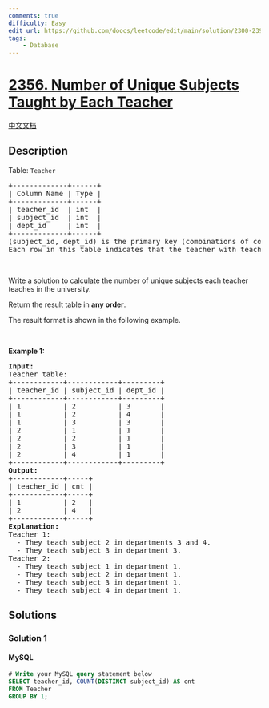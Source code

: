 ```yaml
---
comments: true
difficulty: Easy
edit_url: https://github.com/doocs/leetcode/edit/main/solution/2300-2399/2356.Number%20of%20Unique%20Subjects%20Taught%20by%20Each%20Teacher/README_EN.md
tags:
    - Database
---
```


<!-- problem:start -->

# [2356. Number of Unique Subjects Taught by Each Teacher](https://leetcode.com/problems/number-of-unique-subjects-taught-by-each-teacher)

[中文文档](/solution/2300-2399/2356.Number%20of%20Unique%20Subjects%20Taught%20by%20Each%20Teacher/README.md)

## Description

<!-- description:start -->

<p>Table: <code>Teacher</code></p>

<pre>
+-------------+------+
| Column Name | Type |
+-------------+------+
| teacher_id  | int  |
| subject_id  | int  |
| dept_id     | int  |
+-------------+------+
(subject_id, dept_id) is the primary key (combinations of columns with unique values) of this table.
Each row in this table indicates that the teacher with teacher_id teaches the subject subject_id in the department dept_id.
</pre>

<p>&nbsp;</p>

<p>Write a solution to calculate&nbsp;the number of unique subjects each teacher teaches in the university.</p>

<p>Return the result table in <strong>any order</strong>.</p>

<p>The&nbsp;result format is shown in the following example.</p>

<p>&nbsp;</p>
<p><strong class="example">Example 1:</strong></p>

<pre>
<strong>Input:</strong> 
Teacher table:
+------------+------------+---------+
| teacher_id | subject_id | dept_id |
+------------+------------+---------+
| 1          | 2          | 3       |
| 1          | 2          | 4       |
| 1          | 3          | 3       |
| 2          | 1          | 1       |
| 2          | 2          | 1       |
| 2          | 3          | 1       |
| 2          | 4          | 1       |
+------------+------------+---------+
<strong>Output:</strong>  
+------------+-----+
| teacher_id | cnt |
+------------+-----+
| 1          | 2   |
| 2          | 4   |
+------------+-----+
<strong>Explanation:</strong> 
Teacher 1:
  - They teach subject 2 in departments 3 and 4.
  - They teach subject 3 in department 3.
Teacher 2:
  - They teach subject 1 in department 1.
  - They teach subject 2 in department 1.
  - They teach subject 3 in department 1.
  - They teach subject 4 in department 1.
</pre>

<!-- description:end -->

## Solutions

<!-- solution:start -->

### Solution 1

<!-- tabs:start -->

#### MySQL

```sql
# Write your MySQL query statement below
SELECT teacher_id, COUNT(DISTINCT subject_id) AS cnt
FROM Teacher
GROUP BY 1;
```

<!-- tabs:end -->

<!-- solution:end -->

<!-- problem:end -->
